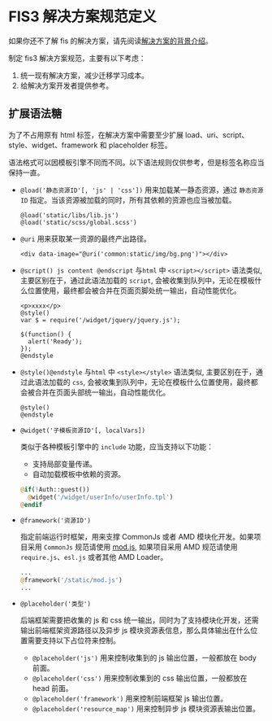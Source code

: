 FIS3 解决方案规范定义
===========================

如果你还不了解 fis 的解决方案，请先阅读[解决方案的背景介绍](./intro.md)。

制定 fis3 解决方案规范，主要有以下考虑：

1. 统一现有解决方案，减少迁移学习成本。
2. 给解决方案开发者提供参考。

## 扩展语法糖

为了不占用原有 html 标签，在解决方案中需要至少扩展 load、uri、script、style、widget、framework 和 placeholder 标签。

语法格式可以因模板引擎不同而不同。以下语法规则仅供参考，但是标签名称应当保持一直。

* `@load('静态资源ID'[, 'js' | 'css'])` 用来加载某一静态资源，通过 `静态资源ID` 指定。当该资源被加载的同时，所有其依赖的资源也应当被加载。

  ```
  @load('static/libs/lib.js')
  @load('static/scss/global.scss')
  ```
* `@uri` 用来获取某一资源的最终产出路径。
  
  ```
  <div data-image="@uri('common:static/img/bg.png')"></div>
  ```
* `@script() js content @endscript` 与`html` 中 `<script></script>` 语法类似, 主要区别在于，通过此语法加载的 `script`, 会被收集到队列中，无论在模板什么位置使用，最终都会被合并在页面页脚处统一输出，自动性能优化。

  ```
  <p>xxxx</p>
  @style()
  var $ = require('/widget/jquery/jquery.js');

  $(function() {
    alert('Ready');
  });
  @endstyle
  ```
* `@style()@endstyle`  与`html` 中 `<style></style>` 语法类似, 主要区别在于，通过此语法加载的 `css`, 会被收集到队列中，无论在模板什么位置使用，最终都会被合并在页面头部统一输出，自动性能优化。

  ```
  @style()
  @endstyle
  ```
* `@widget('子模板资源ID'[, localVars])`
  
  类似于各种模板引擎中的 `include` 功能，应当支持以下功能：

  * 支持局部变量传递。
  * 自动加载模板中依赖的资源。

  ```php
  @if(!Auth::guest())
    @widget('/widget/userInfo/userInfo.tpl')
  @endif
  ```

* `@framework('资源ID')`
  
  指定前端运行时框架，用来支撑 CommonJs 或者 AMD 模块化开发。如果项目采用 `CommonJs` 规范请使用 [mod.js](https://github.com/fex-team/mod/blob/master/mod.js), 如果项目采用 AMD 规范请使用 `require.js`、`esl.js` 或者其他 AMD Loader。

  ```php
  ...
  @framework('/static/mod.js')
  ...
  ```
* `@placeholder('类型')` 

  后端框架需要把收集的 js 和 css 统一输出，同时为了支持模块化开发，还需输出前端框架资源路径以及异步 js 模块资源表信息，那么具体输出在什么位置需要支持以下占位符来控制。

  * `@placeholder('js')` 用来控制收集到的 js 输出位置，一般都放在 body 前面。
  * `@placeholder('css')` 用来控制收集到的 css 输出位置，一般都放在 head 前面。
  * `@placeholder('framework')` 用来控制前端框架 js 输出位置。
  * `@placeholder('resource_map')` 用来控制异步 js 模块资源表输出位置。
